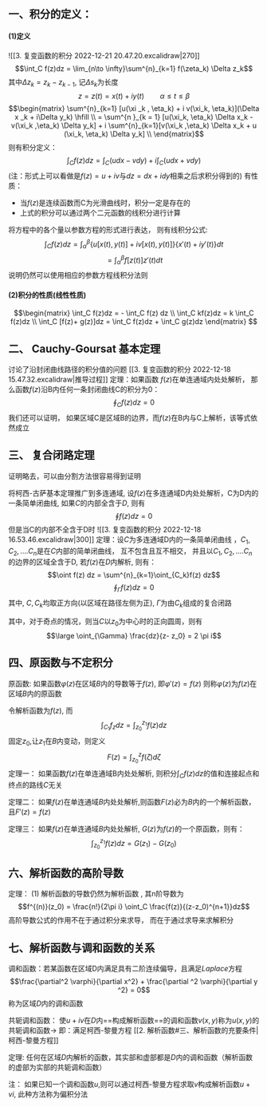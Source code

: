 ## 一、积分的定义：
#### (1)定义
![[3. 复变函数的积分 2022-12-21 20.47.20.excalidraw|270]]
$$\int_C f(z)dz = \lim_{n\to \infty}\sum^{n}_{k=1} f(\zeta_k) \Delta z_k$$
其中$\Delta z_k = z_k -z_{k-1}$, 记$\Delta s_k$为长度
$$z = z(t) =  x(t) + iy(t) \qquad \alpha \leq t \leq \beta$$
$$\begin{matrix}
\sum^{n}_{k=1} [u(\xi _k , \eta_k) + i v(\xi_k, \eta_k)](\Delta x _k + i\Delta y_k) \hfill \\
 = \sum^{n }_{k = 1} [u(\xi_k, \eta_k) \Delta x_k - v(\xi_k ,\eta_k) \Delta y_k] +  i \sum^{n}_{k=1}[v(\xi_k ,\eta_k) \Delta x_k  + u (\xi_k, \eta_k) \Delta y_k] \\ 
\end{matrix}$$
则有积分定义：
$$\int_C f(z)dz = \int_C (u dx - vdy) + i\int_C(udx +vdy)$$
(注：形式上可以看做是$f(z) = u+iv$与$dz = dx + idy$相乘之后求积分得到的)
有性质： 
- 当$f(z)$是连续函数而C为光滑曲线时，积分一定是存在的
- 上式的积分可以通过两个二元函数的线积分进行计算

将方程中的各个量以参数方程的形式进行表达， 则有线积分公式: 
$$
\int_C f(z) dz = \int^{\beta}_{\alpha }\{u[x(t) , y(t)] + iv[x(t), 
y(t)]\} \{x'(t) + iy'(t)\}dt
$$
$$ = \int^{\beta}_{\alpha} f[z(t)]z'(t) dt$$
说明仍然可以使用相应的参数方程线积分法则

#### (2)积分的性质(线性性质)

$$\begin{matrix}
\int_C f(z)dz = - \int_C f(z) dz \\
\int_C kf(z)dz  = k \int_C f(z)dz  \\
\int_C [f(z)+ g(z)]dz  = \int_C f(z)dz  +  \int_C g(z)dz 
\end{matrix}
$$

## 二、 Cauchy-Goursat 基本定理

讨论了沿封闭曲线路径的积分值的问题
[[3. 复变函数的积分 2022-12-18 15.47.32.excalidraw|推导过程]]
定理：如果函数 $f(z)$在单连通域内处处解析， 那么函数$f(z)$沿B内任何一条封闭曲线C的积分为0：
$$\oint_C f(z)dz = 0$$
我们还可以证明， 如果区域C是区域B的边界，而$f(z)$在B内与C上解析，该等式依然成立

## 三、 复合闭路定理

证明略去，可以由分割方法很容易得到证明

将柯西-古萨基本定理推广到多连通域, 设$f(z)$在多连通域D内处处解析，C为D内的一条简单闭曲线, 如果$C$的内部全含于$D$, 则有
$$\oint f(z) dz =  0$$
但是当C的内部不全含于D时
![[3. 复变函数的积分 2022-12-18 16.53.46.excalidraw|300]]
定理：设$C$为多连通域D内的一条简单闭曲线 ，$C_1, C_2,....C_n$是在$C$内部的简单闭曲线， 互不包含且互不相交， 并且以$C_1, C_2,....C_n$ 的边界的区域全含于D, 若$f(z)$在$D$内解析, 则有：
$$\oint f(z) dz = \sum^{n}_{k=1}\oint_{C_k}f(z) dz$$
$$\oint_\Gamma f(z)dz  = 0$$
其中, $C,C_k$均取正方向(以区域在路径左侧为正),  $\Gamma$为由$C_k$组成的复合闭路

其中，对于奇点的情况，则当$C$以$z_0$为中心时的正向圆周，则有
$$\large \oint_{\Gamma} \frac{dz}{z- z_0} = 2 \pi i$$
## 四、原函数与不定积分

原函数:  如果函数$\varphi(z)$在区域$B$内的导数等于$f(z)$, 即$\varphi'(z) = f(z)$ 则称$\varphi(z)$为$f(z)$在区域$B$内的原函数

令解析函数为$f(z)$, 而
$$\int_{C_1}f_z dz = \int^{z_1}_{z_0}f(z)dz$$
固定$z_0$,让$z_1$在$B$内变动，则定义
$$F(z) = \int^{z}_{z_0} f(\zeta) d\zeta$$
定理一： 如果函数$f(z)$在单连通域B内处处解析, 则积分$\int_C f(z) dz$的值和连接起点和终点的路线$C$无关

定理二： 如果$f(z)$在单连通域$B$内处处解析,则函数$F(z)$必为$B$内的一个解析函数， 且$F'(z) = f(z)$

定理三： 如果$f(z)$在单连通域$B$内处处解析, $G(z)$为$f(z)$的一个原函数，则有：
$$\int^{z_1}_{z_0}f(z) dz = G(z_1) - G(z_0)$$

## 六、解析函数的高阶导数

定理：
(1) 解析函数的导数仍然为解析函数 , 其n阶导数为
$$f^{(n)}(z_0) = \frac{n!}{2\pi i} \oint_C \frac{f(z)}{(z-z_0)^{n+1}}dz$$
高阶导数公式的作用不在于通过积分来求导， 而在于通过求导来求解积分

## 七、解析函数与调和函数的关系

调和函数：若某函数在区域D内满足具有二阶连续偏导，且满足$Laplace$方程
$$\frac{\partial^2 \varphi}{\partial x^2} + \frac{\partial ^2 \varphi}{\partial y ^2} = 0$$
称为区域$D$内的调和函数

共轭调和函数： 使$u + iv$在$D$内==构成解析函数==的调和函数$v(x,y)$称为$u(x,y)$的共轭调和函数$\rightarrow$
即：满足柯西-黎曼方程
[[2. 解析函数#三、解析函数的充要条件|柯西-黎曼方程]]

定理: 任何在区域$D$内解析的函数，其实部和虚部都是$D$内的调和函数（解析函数的虚部为实部的共轭调和函数）

注： 如果已知一个调和函数$u$,则可以通过柯西-黎曼方程求取$v$构成解析函数$u+ vi$, 此种方法称为偏积分法

